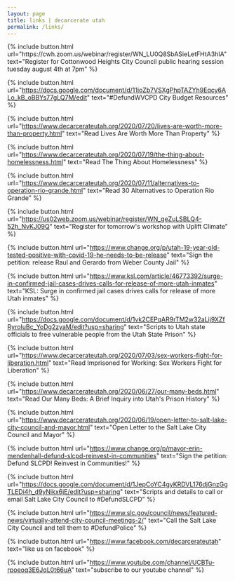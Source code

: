```yaml
---
layout: page
title: links | decarcerate utah
permalink: /links/
---
```


<div class="links">
{% include button.html
  url="https://cwh.zoom.us/webinar/register/WN_LU0Q8SbASieLetFHtA3hIA"
  text="Register for Cottonwood Heights City Council public hearing session tuesday august 4th at 7pm"
%} 
  
{% include button.html
  url="https://docs.google.com/document/d/11joZb7VSXgPhpTAZYh9Eqcy6ALo_kB_oBBYs77gLQ7M/edit"
  text="#DefundWVCPD City Budget Resources"
%} 

{% include button.html
  url="https://www.decarcerateutah.org/2020/07/20/lives-are-worth-more-than-property.html"
  text="Read Lives Are Worth More Than Property"
%} 

{% include button.html
  url="https://www.decarcerateutah.org/2020/07/19/the-thing-about-homelessness.html"
  text="Read The Thing About Homelessness"
%} 

{% include button.html
  url="https://www.decarcerateutah.org/2020/07/11/alternatives-to-operation-rio-grande.html"
  text="Read 30 Alternatives to Operation Rio Grande"
%} 

{% include button.html
  url="https://us02web.zoom.us/webinar/register/WN_geZuLSBLQ4-52h_NvKJ09Q"
  text="Register for tomorrow's workshop with Uplift Climate"
%} 

{% include button.html
  url="https://www.change.org/p/utah-19-year-old-tested-positive-with-covid-19-he-needs-to-be-release"
  text="Sign the petition: release Raul and Gerardo from Weber County Jail"
%} 

{% include button.html
  url="https://www.ksl.com/article/46773392/surge-in-confirmed-jail-cases-drives-calls-for-release-of-more-utah-inmates"
  text="KSL: Surge in confirmed jail cases drives calls for release of more Utah inmates"
%} 

{% include button.html
  url="https://docs.google.com/document/d/1vk2CEPqAR9rTM2w32aLij9XZfRyroIuBc_YoDg2zyaM/edit?usp=sharing"
  text="Scripts to Utah state officials to free vulnerable people from the Utah State Prison"
%} 

{% include button.html
  url="https://www.decarcerateutah.org/2020/07/03/sex-workers-fight-for-liberation.html"
  text="Read Imprisoned for Working: Sex Workers Fight for Liberation"
%}

{% include button.html
  url="https://www.decarcerateutah.org/2020/06/27/our-many-beds.html"
  text="Read Our Many Beds: A Brief Inquiry into Utah's Prison History"
%}

{% include button.html
  url="https://www.decarcerateutah.org/2020/06/19/open-letter-to-salt-lake-city-council-and-mayor.html"
  text="Open Letter to the Salt Lake City Council and Mayor"
%}

{% include button.html
  url="https://www.change.org/p/mayor-erin-mendenhall-defund-slcpd-reinvest-in-communities"
  text="Sign the petition: Defund SLCPD! Reinvest in Communities!"
%}

{% include button.html
  url="https://docs.google.com/document/d/1JepCoYC4gyKRDVL176djGnzGgTLEDi4h_d9yNikx6jE/edit?usp=sharing"
  text="Scripts and details to call or email Salt Lake City Council to #DefundSLCPD"
%}

{% include button.html
  url="https://www.slc.gov/council/news/featured-news/virtually-attend-city-council-meetings-2/"
  text="Call the Salt Lake City Council and tell them to #DefundPolice"
%}

{% include button.html
  url="https://www.facebook.com/decarcerateutah"
  text="like us on facebook"
%}

{% include button.html
  url="https://www.youtube.com/channel/UCBTu-rpoeoq3E6JqL0t66uA"
  text="subscribe to our youtube channel"
%}

</div>
